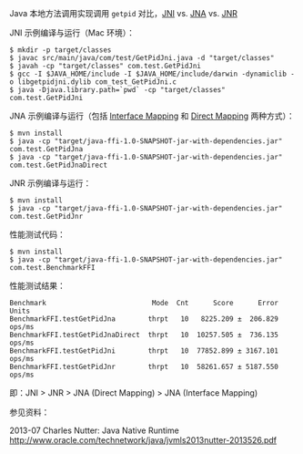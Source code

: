 
Java 本地方法调用实现调用 `getpid` 对比，[JNI](https://en.wikipedia.org/wiki/Java_Native_Interface) vs. [JNA](https://github.com/java-native-access/jna) vs. [JNR](https://github.com/jnr/jnr-ffi)

JNI 示例编译与运行（Mac 环境）：

```
$ mkdir -p target/classes
$ javac src/main/java/com/test/GetPidJni.java -d "target/classes"
$ javah -cp "target/classes" com.test.GetPidJni
$ gcc -I $JAVA_HOME/include -I $JAVA_HOME/include/darwin -dynamiclib -o libgetpidjni.dylib com_test_GetPidJni.c
$ java -Djava.library.path=`pwd` -cp "target/classes" com.test.GetPidJni
```


JNA 示例编译与运行（包括 [Interface Mapping](https://github.com/java-native-access/jna/blob/master/www/FunctionalDescription.md#interface-mapping) 和 [Direct Mapping](https://github.com/java-native-access/jna/blob/master/www/FunctionalDescription.md#direct-mapping) 两种方式）：

```
$ mvn install
$ java -cp "target/java-ffi-1.0-SNAPSHOT-jar-with-dependencies.jar" com.test.GetPidJna
$ java -cp "target/java-ffi-1.0-SNAPSHOT-jar-with-dependencies.jar" com.test.GetPidJnaDirect
```


JNR 示例编译与运行：

```
$ mvn install
$ java -cp "target/java-ffi-1.0-SNAPSHOT-jar-with-dependencies.jar" com.test.GetPidJnr
```

性能测试代码：

```
$ mvn install
$ java -cp "target/java-ffi-1.0-SNAPSHOT-jar-with-dependencies.jar" com.test.BenchmarkFFI
```

性能测试结果：

```
Benchmark                          Mode  Cnt      Score      Error   Units
BenchmarkFFI.testGetPidJna        thrpt   10   8225.209 ±  206.829  ops/ms
BenchmarkFFI.testGetPidJnaDirect  thrpt   10  10257.505 ±  736.135  ops/ms
BenchmarkFFI.testGetPidJni        thrpt   10  77852.899 ± 3167.101  ops/ms
BenchmarkFFI.testGetPidJnr        thrpt   10  58261.657 ± 5187.550  ops/ms
```

即：JNI > JNR > JNA (Direct Mapping) > JNA (Interface Mapping)

参见资料：

2013-07 Charles Nutter: Java Native Runtime <http://www.oracle.com/technetwork/java/jvmls2013nutter-2013526.pdf>
